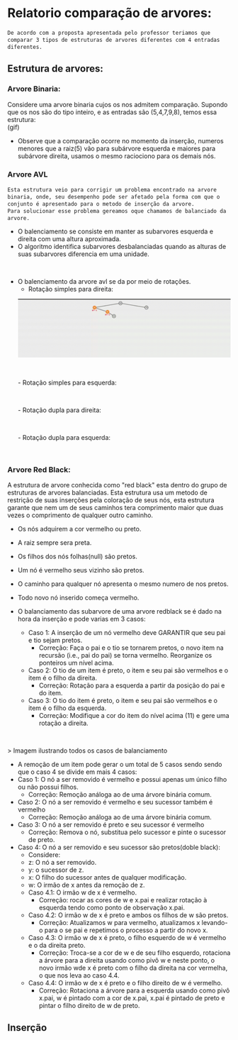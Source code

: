 # Relatorio comparação de arvores:

    De acordo com a proposta apresentada pelo professor teriamos que comparar 3 tipos de estruturas de arvores diferentes com 4 entradas diferentes.

## Estrutura de arvores:

### Arvore Binaria:
Considere uma arvore binaria cujos os nos admitem comparação.
        Supondo que os nos são do tipo inteiro, e as entradas são (5,4,7,9,8), temos essa estrutura:  
        (gif)

- Observe que a comparação ocorre no momento da inserção, numeros menores que a raiz(5) vão para subárvore esquerda e maiores para subárvore direita, usamos o mesmo raciociono para os demais nós.

### Arvore AVL 
    Esta estrutura veio para corrigir um problema encontrado na arvore binaria, onde, seu desempenho pode ser afetado pela forma com que o conjunto é apresentado para o metodo de inserção da arvore.
    Para solucionar esse problema gereamos oque chamamos de balanciado da arvore.

- O balenciamento se consiste em manter as subarvores esquerda e direita com uma altura aproximada.
- O algoritmo identifica subarvores desbalanciadas quando as alturas de suas subarvores diferencia em uma unidade.
    <p aling="center"> <img scr=img/redblack.gif/></p>
- O balenciamento da arvore avl se da por meio de rotações.
    - Rotação simples para direita:
    <p align="center">
  <img  src="img/direita.gif" /><br/>
  </p>
        <p aling="center"> <img scr=img/direita.gif/></p>
    - Rotação simples para esquerda: 
        <p aling="center"> <img scr=img/esquerda.gif/></p>
    - Rotação dupla para direita:
        <p aling="center"> <img scr=img/dupla_direita.gif/></p>
    - Rotação dupla para esquerda:
        <p aling="center"> <img scr=img/dupla_esquerda.gif/></p>


### Arvore Red Black:
A estrutura de arvore conhecida como "red black" esta dentro do grupo de estruturas de arvores balanciadas.
Esta estrutura usa um metodo de restrição de suas inserções pela coloração de seus nós, esta estrutura garante que nem um de seus caminhos tera comprimento maior que duas vezes o comprimento de qualquer outro caminho.

- Os nós adquirem a cor vermelho ou preto.
- A raiz sempre sera preta.
- Os filhos dos nós folhas(null) são pretos.
- Um nó é vermelho seus vizinho são pretos. 
- O caminho para qualquer nó apresenta o mesmo numero de nos pretos. 
- Todo novo nó inserido começa vermelho.

- O balanciamento das subarvore de uma arvore redblack se é dado na hora da inserção e pode varias em 3 casos:
    - Caso 1: A inserção de um nó vermelho deve GARANTIR que seu pai e tio sejam pretos.
        - Correção: Faça o pai e o tio se tornarem pretos, o novo item na recursão (i.e., pai do pai) se torna vermelho. Reorganize os ponteiros um nível acima.
    - Caso 2: O tio de um item é preto, o item e seu pai são vermelhos e o item é o filho da direita.
        - Correção: Rotação para a esquerda a partir da posição do pai e do item.
    - Caso 3: O tio do item é preto, o item e seu pai são vermelhos e o item é o filho da esquerda.
        - Correção: Modifique a cor do item do nível acima (11) e gere uma rotação a direita.

 <p aling="center"> <img scr=img/redblack.gif/></p>
  > Imagem ilustrando todos os casos de balanciamento

- A remoção de um item pode gerar o um total de 5 casos sendo sendo que o caso 4 se divide em mais 4 casos:
- Caso 1: O nó a ser removido é vermelho e possui apenas um único filho ou não possui filhos.
    - Correção: Remoção análoga ao de uma árvore binária comum.
- Caso 2: O nó a ser removido é vermelho e seu sucessor também é vermelho
    - Correção: Remoção análoga ao de uma árvore binária comum.
- Caso 3: O nó a ser removido é preto e seu sucessor é vermelho
    - Correção: Remova o nó, substitua pelo sucessor e pinte o sucessor de preto.
- Caso 4: O nó a ser removido e seu sucessor são pretos(doble black):
    - Considere:
    - z: O nó a ser removido.
    - y: o sucessor de z.
    - x: O filho do sucessor antes de qualquer modificação.
    - w: O irmão de x antes da remoção de z.
    - Caso 4.1: O irmão w de x é vermelho.
        - Correção: rocar as cores de w e x.pai e realizar rotação à esquerda tendo como ponto de observação x.pai.
    - Caso 4.2: O irmão w de x é preto e ambos os filhos de w são pretos.
        - Correção: Atualizamos w para vermelho, atualizamos x levando-o para o se pai e repetimos o processo a partir do novo x.
    - Caso 4.3:  O irmão w de x é preto, o filho esquerdo de w é vermelho e o da direita preto.
        - Correção: Troca-se a cor de w e de seu filho esquerdo, rotaciona a árvore para a direita usando como pivô w e neste ponto, o novo irmão wde x é preto com o filho da direita na cor vermelha, o que nos leva ao caso 4.4.
    - Caso 4.4: O irmão w de x é preto e o filho direito de w é vermelho.
        - Correção: Rotaciona a árvore para a esquerda usando como pivô x.pai, w é pintado com a cor de x.pai, x.pai é pintado de preto e pintar o filho direito de w de preto.



## Inserção 

